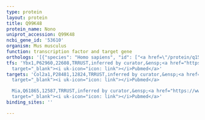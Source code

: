 ```yaml
---
type: protein
layout: protein
title: Q99K48
protein_name: Nono
uniprot_accession: Q99K48
ncbi_gene_id: '53610'
organism: Mus musculus
function: transcription factor and target gene
orthologs: '[{"species": "Homo sapiens", "id": ["<a href=\"/protein/q15233\">Q15233</a>"]}, {"species": "Rattus norvegicus", "id": ["Q5FVM4"]}]'
tfs: 'Ybx1,P62960,22608,TRRUST,inferred by curator,&ensp;<a href="https://www.ncbi.nlm.nih.gov/pubmed/?term=24349210%5Buid%5D+OR+29087512%5Buid%5D"
  target="_blank"><i uk-icon="icon: link"></i>Pubmed</a>'
targets: 'Col2a1,P28481,12824,TRRUST,inferred by curator,&ensp;<a href="https://www.ncbi.nlm.nih.gov/pubmed/?term=29087512%5Buid%5D+OR+18677406%5Buid%5D"
  target="_blank"><i uk-icon="icon: link"></i>Pubmed</a>

  Mia,Q61865,12587,TRRUST,inferred by curator,&ensp;<a href="https://www.ncbi.nlm.nih.gov/pubmed/?term=24349210%5Buid%5D+OR+23672612%5Buid%5D+OR+29087512%5Buid%5D"
  target="_blank"><i uk-icon="icon: link"></i>Pubmed</a>'
binding_sites: ''

---
```

